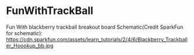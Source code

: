 # FunWithTrackBall
Fun With blackberry trackball breakout board 
Schematic(Credit SparkFun for schematic):
https://cdn.sparkfun.com/assets/learn_tutorials/2/4/6/Blackberry_Trackballer_Hoookup_bb.jpg
